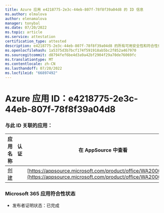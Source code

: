 ```yaml
---
title: Azure 应用 e4218775-2e3c-44eb-807f-78f8f39a04d8 的 ID 信息
ms.author: elmalova
author: elenamalova
manager: tonybal
ms.date: 07/20/2022
ms.topic: article
ms.service: attestation
certification_type: attested
description: e4218775-2e3c-44eb-807f-78f8f39a04d8 的所有可用安全性和符合性信息。
ms.openlocfilehash: 1a5375d3b7bcf174f591918ab5bc2f852a467970
ms.sourcegitcommit: d8794fef6be4d3a9a42bf2904f29a70de76069fc
ms.translationtype: MT
ms.contentlocale: zh-CN
ms.lasthandoff: 07/20/2022
ms.locfileid: "66897492"
---
```

# <a name="azure-app-id-e4218775-2e3c-44eb-807f-78f8f39a04d8"></a>Azure 应用 ID：e4218775-2e3c-44eb-807f-78f8f39a04d8


### <a name="apps-associated-with-this-id"></a>与此 ID 关联的应用：
| **应用名称** | **认证** | **在 AppSource 中查看** |
|--------------|---------------|-----------------------|
| [创建](../forward/WA200004335.md) |  | [https://appsource.microsoft.com/product/office/WA200004335](https://appsource.microsoft.com/product/office/WA200004335) |

### <a name="microsoft-365-app-compliance-status"></a>Microsoft 365 应用符合性状态
- 发布者证明状态：已完成
